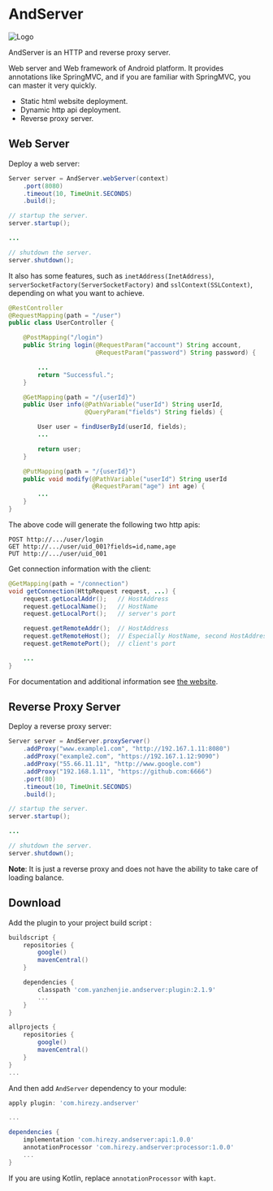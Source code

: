 # AndServer

![Logo](./images/logo.svg)

AndServer is an HTTP and reverse proxy server.

Web server and Web framework of Android platform. It provides annotations like SpringMVC, and if you are familiar with SpringMVC, you can master it very quickly.

- Static html website deployment.
- Dynamic http api deployment.
- Reverse proxy server.

## Web Server

Deploy a web server:

```java
Server server = AndServer.webServer(context)
    .port(8080)
    .timeout(10, TimeUnit.SECONDS)
    .build();

// startup the server.
server.startup();

...

// shutdown the server.
server.shutdown();
```

It also has some features, such as `inetAddress(InetAddress)`, `serverSocketFactory(ServerSocketFactory)` and `sslContext(SSLContext)`, depending on what you want to achieve.

```java
@RestController
@RequestMapping(path = "/user")
public class UserController {

    @PostMapping("/login")
    public String login(@RequestParam("account") String account,
                        @RequestParam("password") String password) {

        ...
        return "Successful.";
    }

    @GetMapping(path = "/{userId}")
    public User info(@PathVariable("userId") String userId,
                     @QueryParam("fields") String fields) {

        User user = findUserById(userId, fields);
        ...

        return user;
    }

    @PutMapping(path = "/{userId}")
    public void modify(@PathVariable("userId") String userId
                       @RequestParam("age") int age) {
        ...
    }
}
```

The above code will generate the following two http apis:

```text
POST http://.../user/login
GET http://.../user/uid_001?fields=id,name,age
PUT http://.../user/uid_001
```

Get connection information with the client:

```java
@GetMapping(path = "/connection")
void getConnection(HttpRequest request, ...) {
    request.getLocalAddr();   // HostAddress
    request.getLocalName();   // HostName
    request.getLocalPort();   // server's port

    request.getRemoteAddr();  // HostAddress
    request.getRemoteHost();  // Especially HostName, second HostAddress
    request.getRemotePort();  // client's port

    ...
}
```

For documentation and additional information see [the website](https://yanzhenjie.com/AndServer).

## Reverse Proxy Server

Deploy a reverse proxy server:

```java
Server server = AndServer.proxyServer()
    .addProxy("www.example1.com", "http://192.167.1.11:8080")
    .addProxy("example2.com", "https://192.167.1.12:9090")
    .addProxy("55.66.11.11", "http://www.google.com")
    .addProxy("192.168.1.11", "https://github.com:6666")
    .port(80)
    .timeout(10, TimeUnit.SECONDS)
    .build();

// startup the server.
server.startup();

...

// shutdown the server.
server.shutdown();
```

**Note**: It is just a reverse proxy and does not have the ability to take care of loading balance.

## Download

Add the plugin to your project build script :

```gradle
buildscript {
    repositories {
        google()
        mavenCentral()
    }

    dependencies {
        classpath 'com.yanzhenjie.andserver:plugin:2.1.9'
        ...
    }
}

allprojects {
    repositories {
        google()
        mavenCentral()
    }
}
...
```

And then add `AndServer` dependency to your module:

```gradle
apply plugin: 'com.hirezy.andserver'

...

dependencies {
    implementation 'com.hirezy.andserver:api:1.0.0'
    annotationProcessor 'com.hirezy.andserver:processor:1.0.0'
    ...
}
```

If you are using Kotlin, replace `annotationProcessor` with `kapt`.

